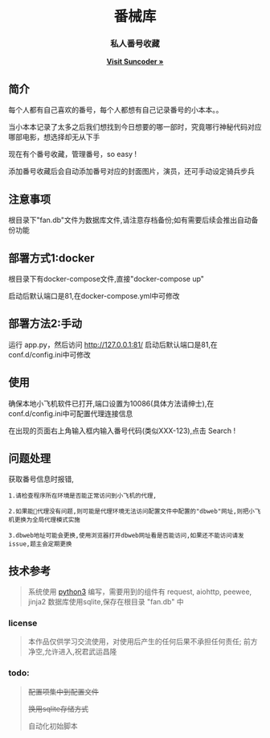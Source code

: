<p align="center">
	<h1 align="center">番械库</h1>
	<h3 align="center">私人番号收藏</h3>
	<p align="center">
		<a href="http://www.williamyan.cn" target="_blank"><strong>Visit Suncoder &raquo;</strong></a>
	</p>
</p>

## 简介
每个人都有自己喜欢的番号，每个人都想有自己记录番号的小本本。。

当小本本记录了太多之后我们想找到今日想要的哪一部时，究竟哪行神秘代码对应哪部电影，想选择却无从下手

现在有个番号收藏，管理番号，so easy !

添加番号收藏后会自动添加番号对应的封面图片，演员，还可手动设定骑兵步兵

## 注意事项
根目录下"fan.db"文件为数据库文件,请注意存档备份;如有需要后续会推出自动备份功能

## 部署方式1:docker
根目录下有docker-compose文件,直接"docker-compose up"

启动后默认端口是81,在docker-compose.yml中可修改
## 部署方法2:手动
运行 app.py，然后访问 <http://127.0.0.1:81/>
启动后默认端口是81,在conf.d/config.ini中可修改

## 使用
确保本地小飞机软件已打开,端口设置为10086(具体方法请绅士),在conf.d/config.ini中可配置代理连接信息

在出现的页面右上角输入框内输入番号代码(类似XXX-123),点击 Search !

## 问题处理
 获取番号信息时报错,
```
1.请检查程序所在环境是否能正常访问到小飞机的代理,

2.如果能代理没有问题,则可能是代理环境无法访问配置文件中配置的"dbweb"网址,则把小飞机更换为全局代理模式实施

​3.dbweb地址可能会更换,使用浏览器打开dbweb网址看是否能访问,如果还不能访问请发issue,题主会定期更换
```

## 技术参考
> 系统使用 [python3](https://www.python.org/downloads/) 编写，需要用到的组件有 request, aiohttp, peewee, jinja2
数据库使用sqlite,保存在根目录 "fan.db" 中

### license
> 本作品仅供学习交流使用，对使用后产生的任何后果不承担任何责任; 前方净空,允许进入,祝君武运昌隆

### todo:
> ~~配置项集中到配置文件~~
>
> ~~换用sqlite存储方式~~
>
> 自动化初始脚本
